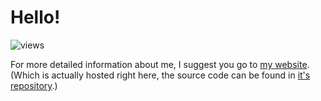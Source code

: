 # Hello!

![views](https://komarev.com/ghpvc/?username=nickelulz&color=brightgreen)

For more detailed information about me, I suggest you go to [my website](https://nickelulz.github.io). 
(Which is actually hosted right here, the source code can be found in [it's repository](https://github.com/nickelulz/nickelulz.github.io).)

